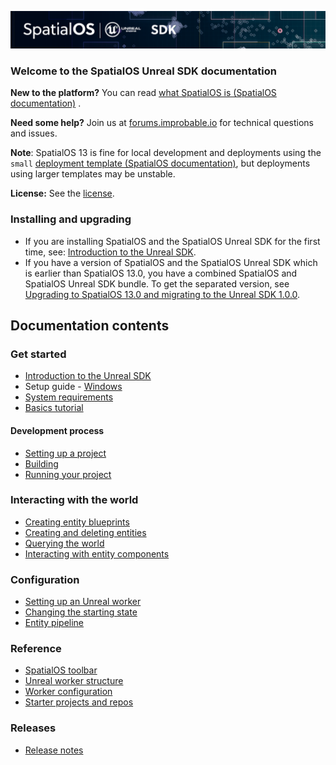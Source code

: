 ![SpatialOS Unreal SDK documentation](assets/unreal-sdk-header.png)

### Welcome to the SpatialOS Unreal SDK documentation

**New to the platform?** You can read [what SpatialOS is (SpatialOS  documentation)](https://docs.improbable.io/reference/13.0/shared/concepts/spatialos) .

**Need some help?** Join us at [forums.improbable.io](https://forums.improbable.io) for technical questions and issues.

 **Note**:
SpatialOS 13 is fine for local development and deployments using the `small`
 [deployment template (SpatialOS documentation)](https://docs.improbable.io/reference/13.0/shared/reference/file-formats/launch-config#templates), but deployments using larger templates may be unstable.

**License:** See the [license](../LICENSE.md).

### Installing and upgrading
* If you are installing SpatialOS and the SpatialOS Unreal SDK for the first time, see:
[Introduction to the Unreal SDK](introduction.md).
* If you have a version of SpatialOS and the SpatialOS Unreal SDK which is earlier than SpatialOS 13.0,
you have a combined SpatialOS and SpatialOS Unreal SDK bundle. To get the separated version, see
[Upgrading to SpatialOS 13.0 and migrating to the Unreal SDK 1.0.0](migration.md).


## Documentation contents
### Get started
- [Introduction to the Unreal SDK](introduction.md)
- Setup guide - [Windows](get-started/setup/win.md)
- [System requirements](get-started/requirements.md)
- [Basics tutorial](get-started/unreal-basics-tutorial/lesson1.md)
#### Development process
- [Setting up a project](develop/set-up-unreal-project.md)
- [Building](develop/build.md)
- [Running your project](develop/debug-and-iterate.md)
### Interacting with the world
- [Creating entity blueprints](interact-with-world/entity-blueprints.md)
- [Creating and deleting entities](interact-with-world/create-delete-entities.md)
- [Querying the world](interact-with-world/query-world.md)
- [Interacting with entity components](interact-with-world/interact-components.md)
###  Configuration
- [Setting up an Unreal worker](configuration/worker-setup.md)
- [Changing the starting state](configuration/change-snapshot.md)
- [Entity pipeline](configuration/entity-pipeline.md)
### Reference
- [SpatialOS toolbar](reference/spatialos-toolbar.md)
- [Unreal worker structure](reference/unreal-worker-structure.md)
- [Worker configuration](reference/worker-configuration.md)
- [Starter projects and repos](repositories.md)
###  Releases
- [Release notes](releases/release-notes.md)
